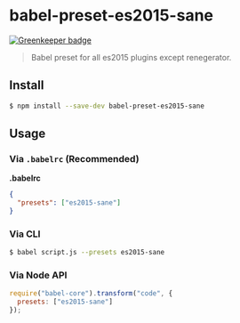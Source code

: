 # babel-preset-es2015-sane

[![Greenkeeper badge](https://badges.greenkeeper.io/steelbrain/babel-preset-es2015-sane.svg)](https://greenkeeper.io/)

> Babel preset for all es2015 plugins except renegerator.

## Install

```sh
$ npm install --save-dev babel-preset-es2015-sane
```

## Usage

### Via `.babelrc` (Recommended)

**.babelrc**

```json
{
  "presets": ["es2015-sane"]
}
```

### Via CLI

```sh
$ babel script.js --presets es2015-sane
```

### Via Node API

```javascript
require("babel-core").transform("code", {
  presets: ["es2015-sane"]
});
```
